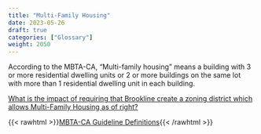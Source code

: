 ```yaml
---
title: "Multi-Family Housing"
date: 2023-05-26
draft: true
categories: ["Glossary"]
weight: 2050
---
```

According to the MBTA-CA, “Multi-family housing” means a building with 3 or more residential dwelling units or 2 or more buildings on the same lot with more than 1 residential dwelling unit in each building. 

[What is the impact of requiring that Brookline create a zoning district which allows Multi-Family Housing as of right?](/posts/multi-family-housing-by-right)

{{< rawhtml >}}<a href="https://www.mass.gov/info-details/section-3a-guidelines#2.-definitions-" target="_new">MBTA-CA Guideline Definitions</a>{{< /rawhtml >}}

